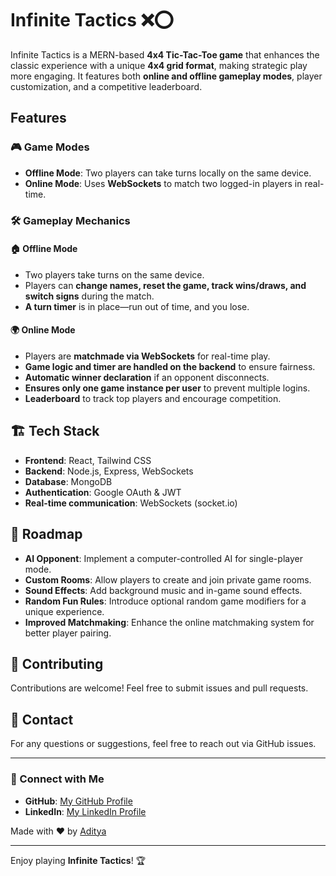# Infinite Tactics ❌⭕

Infinite Tactics is a MERN-based **4x4 Tic-Tac-Toe game** that enhances the classic experience with a unique **4x4 grid format**, making strategic play more engaging. It features both **online and offline gameplay modes**, player customization, and a competitive leaderboard.

## Features

### 🎮 Game Modes

- **Offline Mode**: Two players can take turns locally on the same device.
- **Online Mode**: Uses **WebSockets** to match two logged-in players in real-time.

### 🛠️ Gameplay Mechanics

#### 🏠 Offline Mode

- Two players take turns on the same device.
- Players can **change names, reset the game, track wins/draws, and switch signs** during the match.
- **A turn timer** is in place—run out of time, and you lose.

#### 🌍 Online Mode

- Players are **matchmade via WebSockets** for real-time play.
- **Game logic and timer are handled on the backend** to ensure fairness.
- **Automatic winner declaration** if an opponent disconnects.
- **Ensures only one game instance per user** to prevent multiple logins.
- **Leaderboard** to track top players and encourage competition.

## 🏗️ Tech Stack

- **Frontend**: React, Tailwind CSS
- **Backend**: Node.js, Express, WebSockets
- **Database**: MongoDB
- **Authentication**: Google OAuth & JWT
- **Real-time communication**: WebSockets (socket.io)

## 🎯 Roadmap

- **AI Opponent**: Implement a computer-controlled AI for single-player mode.
- **Custom Rooms**: Allow players to create and join private game rooms.
- **Sound Effects**: Add background music and in-game sound effects.
- **Random Fun Rules**: Introduce optional random game modifiers for a unique experience.
- **Improved Matchmaking**: Enhance the online matchmaking system for better player pairing.

## 🤝 Contributing

Contributions are welcome! Feel free to submit issues and pull requests.

## 📩 Contact

For any questions or suggestions, feel free to reach out via GitHub issues.

---

### 🌟 Connect with Me

- **GitHub**: [My GitHub Profile](https://github.com/tejash-exe)  
- **LinkedIn**: [My LinkedIn Profile](https://www.linkedin.com/in/aditya-choudhary-31137b291/)  

Made with ❤️ by [Aditya](https://github.com/tejash-exe)

---

Enjoy playing **Infinite Tactics**! 🏆
